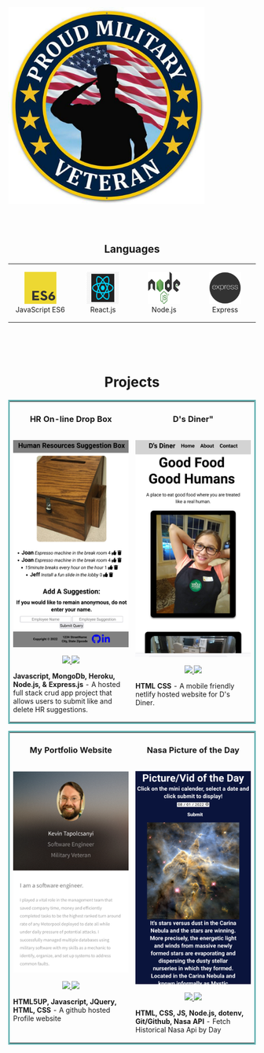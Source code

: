 <img align= "center" src="images/veteran.jpg" style="max-width: 400px"/>

</br></br></br>
<!-- or should i use <br /> -->

<h2 style="margin-top:12px" align="center">Languages</h2>

<table align="center">
    <tr>
        <td align="center"  width="140" height="112.43">
            <img src="images/es6.png" width="65" height="65" alt="JavaScript ES6" />
            <br>JavaScript ES6
        </td>
        <td align="center"  width="140" height="112.43">
            <img src="images/react.png" width="65" height="65" alt="React.js" />
            <br>React.js
        </td>
        <td align="center"  width="140" height="112.43">
            <img src="images/node.png" width="65" height="65" alt="Node.js" />
            <br>Node.js
        </td>
        <td align="center"  width="140" height="112.43">
            <img src="images/express.png" width="65" height="65" alt="Express.js" />
            <br>Express
        </td>
        <!-- add mongoDb heroku netlify git github rename to Technologies -->
    </tr>
</table>
</br></br></br>

<h1 align="center">Projects</h1>
<table bordercolor="#66b2b2">
  
  <tr>
    <td width="50%" valign="top">
      <h3 align="center">HR On-line Drop Box</h3>
        <br />
        <a target="_blank" href="https://hr-box.herokuapp.com/">
            <img src="images/HrBox.png" width="100%" alt="#"/>
        </a>
        <br />
        <p align="center">
          
  <a target="_blank" href="https://github.com/KevinTapol/HR-Box" >
    <img src="https://img.shields.io/static/v1?label=|&message=REPO&color=23555f&style=plastic&logo=github&logo-color=white"/>
  </a>  
  <a target="_blank" href="https://hr-box.herokuapp.com/" >
    <img src="https://img.shields.io/static/v1?label=|&message=WEBSITE&color=cdf998&style=plastic&logo=wordpress&logo-color=white"/>
  </a>
      </p>
        <p><strong>Javascript, MongoDb, Heroku, Node.js, & Express.js</strong> - A hosted full stack crud app project that allows users to submit like and delete HR suggestions.</p>
    </td>
    <td width="50%" valign="top">
      <h3 align="center">D's Diner"</h3>
        <br />
      <a target="_blank" href="https://dees-diner.netlify.app/">
            <img src="images/D'sDiner.png" width="100%"  alt="#"/>
        </a>
        <br />
        <p align="center">
          
  <a target="_blank" href="https://github.com/KevinTapol/diner">
    <img src="https://img.shields.io/static/v1?label=|&message=REPO&color=23555f&style=plastic&logo=github&logo-color=white"/>
  </a>
  <a target="_blank" href="https://dees-diner.netlify.app/" >
    <img src="https://img.shields.io/static/v1?label=|&message=WEBSITE&color=cdf998&style=plastic&logo=wordpress&logo-color=white"/>
  </a>
      </p>
        <p><strong>HTML CSS</strong> - A mobile friendly netlify hosted website for D's Diner. </p>
    </td>
  </tr> 
</table>
<table bordercolor="#66b2b2">
  
  <tr>
    <td width="50%" valign="top">
      <h3 align="center">My Portfolio Website</h3>
        <br />
        <a target="_blank" href="https://kevintapolcsanyi.netlify.app/">
            <img src="images/portfolio.png" width="100%" alt="#"/>
        </a>
        <br />
        <p align="center">
          
  <a target="_blank" href="https://github.com/KevinTapol/PortfolioC" >
    <img src="https://img.shields.io/static/v1?label=|&message=REPO&color=23555f&style=plastic&logo=github&logo-color=white"/>
  </a>  
  <a target="_blank" href="https://kevintapolcsanyi.netlify.app/" >
    <img src="https://img.shields.io/static/v1?label=|&message=WEBSITE&color=cdf998&style=plastic&logo=wordpress&logo-color=white"/>
  </a>
      </p>
        <p><strong>HTML5UP, Javascript, JQuery, HTML, CSS</strong> - A github hosted Profile website</p>
    </td>
    <td width="50%" valign="top">
      <h3 align="center">Nasa Picture of the Day</h3>
        <br />
      <a target="_blank" href="https://kevintapol.github.io/NasaApi/index.html">
            <img src="images/nasaapi.png" width="100%"  alt="#"/>
        </a>
        <br />
        <p align="center">
          
  <a target="_blank" href="https://github.com/KevinTapol/NasaApi" >
    <img src="https://img.shields.io/static/v1?label=|&message=REPO&color=23555f&style=plastic&logo=github&logo-color=white"/>
  </a>
  <a target="_blank" href="https://kevintapol.github.io/NasaApi/index.html" >
    <img src="https://img.shields.io/static/v1?label=|&message=WEBSITE&color=cdf998&style=plastic&logo=wordpress&logo-color=white"/>
  </a>
      </p>
        <p><strong>HTML, CSS, JS, Node.js, dotenv, Git/Github, Nasa API</strong> - Fetch Historical Nasa Api by Day</p>
    </td>
  </tr> 
</table>
